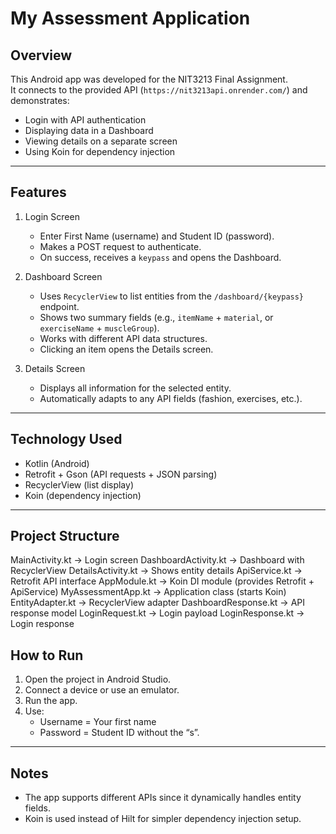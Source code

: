 # My Assessment Application

## Overview
This Android app was developed for the NIT3213 Final Assignment.  
It connects to the provided API (`https://nit3213api.onrender.com/`) and demonstrates:
- Login with API authentication
- Displaying data in a Dashboard
- Viewing details on a separate screen
- Using Koin for dependency injection

---

## Features
1. Login Screen
    - Enter First Name (username) and Student ID (password).
    - Makes a POST request to authenticate.
    - On success, receives a `keypass` and opens the Dashboard.

2. Dashboard Screen
    - Uses `RecyclerView` to list entities from the `/dashboard/{keypass}` endpoint.
    - Shows two summary fields (e.g., `itemName` + `material`, or `exerciseName` + `muscleGroup`).
    - Works with different API data structures.
    - Clicking an item opens the Details screen.

3. Details Screen
    - Displays all information for the selected entity.
    - Automatically adapts to any API fields (fashion, exercises, etc.).

---

## Technology Used
- Kotlin (Android)
- Retrofit + Gson (API requests + JSON parsing)
- RecyclerView (list display)
- Koin (dependency injection)

---

## Project Structure
MainActivity.kt -> Login screen
DashboardActivity.kt -> Dashboard with RecyclerView
DetailsActivity.kt -> Shows entity details
ApiService.kt -> Retrofit API interface
AppModule.kt -> Koin DI module (provides Retrofit + ApiService)
MyAssessmentApp.kt -> Application class (starts Koin)
EntityAdapter.kt -> RecyclerView adapter
DashboardResponse.kt -> API response model
LoginRequest.kt -> Login payload
LoginResponse.kt -> Login response

## How to Run
1. Open the project in Android Studio.
2. Connect a device or use an emulator.
3. Run the app.
4. Use:
    - Username = Your first name
    - Password = Student ID without the “s”.

---

## Notes
- The app supports different APIs since it dynamically handles entity fields.
- Koin is used instead of Hilt for simpler dependency injection setup.  